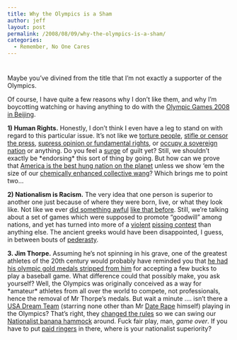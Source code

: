 ```yaml
---
title: Why the Olympics is a Sham
author: jeff
layout: post
permalink: /2008/08/09/why-the-olympics-is-a-sham/
categories:
  - Remember, No One Cares
---
```

# 

Maybe you’ve divined from the title that I’m not exactly a supporter of the Olympics.

Of course, I have quite a few reasons why I don’t like them, and why I’m boycotting watching or having anything to do with the [Olympic Games 2008 in Beijing][1].

 [1]: http://en.beijing2008.cn/

**1) Human Rights.** Honestly, I don’t think I even have a leg to stand on with regard to this particular issue. It’s not like we [torture people][2], [stifle or censor the press][3], [supress opinion or fundamental rights][4], or [occupy a sovereign nation][5] or anything. Do you feel a [surge][6] of guilt yet? Still, we shouldn’t exactly be \*endorsing\* this sort of thing by going. But how can we prove that [America is the best hung nation on the planet][7] unless we show ‘em the size of our [chemically enhanced collective wang][8]? Which brings me to point two…

 [2]: http://www.usatoday.com/news/washington/2005-11-07-bush-terror-suspects_x.htm
 [3]: http://www.thepriceofliberty.org/04/04/26/lang.htm
 [4]: http://www.truthout.org/article/exclusive-emails-detail-rnc-voter-supression-5-states
 [5]: http://www.commondreams.org/views06/0619-22.htm
 [6]: http://ipsnews.net/news.asp?idnews=37416
 [7]: http://www.thismodernworld.org/arc/1990/90big-guns.gif
 [8]: http://www.scienceprogress.org/2008/08/doping-enhancement-olympics/

**2) Nationalism is Racism.** The very idea that one person is superior to another one just because of where they were born, live, or what they look like. Not like we ever [did something awful][9] [like that before][10]. Still, we’re talking about a set of games which were supposed to promote “goodwill” among nations, and yet has turned into more of a [violent][11] [pissing contest][12] than anything else. The ancient greeks would have been disappointed, I guess, in between bouts of [pederasty][13].

 [9]: http://www.spartacus.schoolnet.co.uk/USAslavery.htm
 [10]: http://www.historyonthenet.com/WW2/japan_internment_camps.htm
 [11]: http://www.cbc.ca/olympics/history/story/2008/05/11/f-olympics-history-1996.html
 [12]: http://www.lewrockwell.com/orig6/nicholas7.html
 [13]: http://www.religionfacts.com/homosexuality/ancient_greeks.htm

**3. Jim Thorpe.** Assuming he’s not spinning in his grave, one of the greatest athletes of the 20th century would probably have reminded you that [he had his olympic gold medals stripped from him][14] for accepting a few bucks to play a baseball game. What difference could that possibly make, you ask yourself? Well, the Olympics was originally conceived as a way for \*amateur\* athletes from all over the world to compete, not professionals, hence the removal of Mr Thorpe’s medals. But wait a minute …. isn’t there a [USA Dream Team][15] (starring none other than Mr [Date Rape][16] himself) playing in the Olympics? That’s right, they [changed the rules][17] so we can swing our [Nationalist banana hammock][18] around. Fuck fair play, man, *game over*. If you have to put [paid ringers][19] in there, where is your nationalist superiority?

 [14]: http://www.essortment.com/all/jimthorpeolymp_refp.htm
 [15]: http://www.foxsports.com.au/beijing_olympics/story/0,27313,24147887-5014104,00.html
 [16]: http://www.cnn.com/2003/LAW/07/24/findlaw.analysis.dorf.kobe.bryant/index.html
 [17]: http://www.pbs.org/newshour/forum/july96/olympics_7-23.html
 [18]: http://www.crooksandliars.com/2008/05/01/happy-mission-accomplished-day/
 [19]: http://www.insidehoops.com/nbasalaries.shtml
